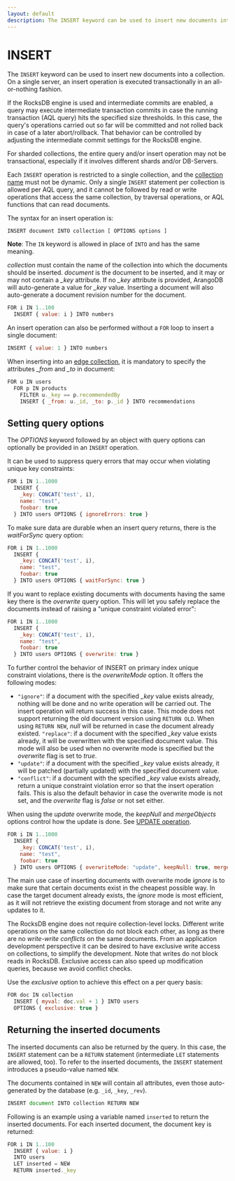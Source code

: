 ```yaml
---
layout: default
description: The INSERT keyword can be used to insert new documents into a collection
---
```

INSERT
======

The `INSERT` keyword can be used to insert new documents into a collection. On a 
single server, an insert operation is executed transactionally in an all-or-nothing 
fashion. 

If the RocksDB engine is used and intermediate commits are enabled, a query may 
execute intermediate transaction commits in case the running transaction (AQL
query) hits the specified size thresholds. In this case, the query's operations 
carried out so far will be committed and not rolled back in case of a later abort/rollback. 
That behavior can be controlled by adjusting the intermediate commit settings for 
the RocksDB engine. 

For sharded collections, the entire query and/or insert operation may not be transactional,
especially if it involves different shards and/or DB-Servers.

Each `INSERT` operation is restricted to a single collection, and the 
[collection name](../appendix-glossary.html#collection-name) must not be dynamic.
Only a single `INSERT` statement per collection is allowed per AQL query, and 
it cannot be followed by read or write operations that access the same collection, by
traversal operations, or AQL functions that can read documents.

The syntax for an insert operation is:

```
INSERT document INTO collection [ OPTIONS options ]
```

**Note**: The `IN` keyword is allowed in place of `INTO` and has the same meaning.

*collection* must contain the name of the collection into which the documents should
be inserted. *document* is the document to be inserted, and it may or may not contain
a *_key* attribute. If no *_key* attribute is provided, ArangoDB will auto-generate
a value for *_key* value. Inserting a document will also auto-generate a document
revision number for the document.

```js
FOR i IN 1..100
  INSERT { value: i } INTO numbers
```

An insert operation can also be performed without a `FOR` loop to insert a
single document:

```js
INSERT { value: 1 } INTO numbers
```

When inserting into an [edge collection](../appendix-glossary.html#edge-collection),
it is mandatory to specify the attributes *_from* and *_to* in document:

```js
FOR u IN users
  FOR p IN products
    FILTER u._key == p.recommendedBy
    INSERT { _from: u._id, _to: p._id } INTO recommendations
```

Setting query options
---------------------

The *OPTIONS* keyword followed by an object with query options can optionally
be provided in an `INSERT` operation.

It can be used to suppress query errors that may occur when violating unique
key constraints:

```js
FOR i IN 1..1000
  INSERT {
    _key: CONCAT('test', i),
    name: "test",
    foobar: true
  } INTO users OPTIONS { ignoreErrors: true }
```

To make sure data are durable when an insert query returns, there is the *waitForSync* 
query option:

```js
FOR i IN 1..1000
  INSERT {
    _key: CONCAT('test', i),
    name: "test",
    foobar: true
  } INTO users OPTIONS { waitForSync: true }
```

If you want to replace existing documents with documents having the same key
there is the *overwrite* query option. This will let you safely replace the
documents instead of raising a "unique constraint violated error":

```js
FOR i IN 1..1000
  INSERT {
    _key: CONCAT('test', i),
    name: "test",
    foobar: true
  } INTO users OPTIONS { overwrite: true }
```

To further control the behavior of INSERT on primary index unique constraint
violations, there is the *overwriteMode* option. It offers the following
modes:

- `"ignore"`: if a document with the specified *_key* value exists already,
  nothing will be done and no write operation will be carried out. The
  insert operation will return success in this case. This mode does not
  support returning the old document version using `RETURN OLD`. When using
  `RETURN NEW`, *null* will be returned in case the document already existed.
  `"replace"`: if a document with the specified *_key* value exists already,
  it will be overwritten with the specified document value. This mode will
  also be used when no overwrite mode is specified but the *overwrite*
  flag is set to *true*.
- `"update"`: if a document with the specified *_key* value exists already,
  it will be patched (partially updated) with the specified document value.
- `"conflict"`: if a document with the specified *_key* value exists already,
  return a unique constraint violation error so that the insert operation
  fails. This is also the default behavior in case the overwrite mode is
  not set, and the *overwrite* flag is *false* or not set either.

When using the *update* overwrite mode, the *keepNull* and *mergeObjects*
options control how the update is done.
See [UPDATE operation](operations-update.html#setting-query-options).

```js
FOR i IN 1..1000
  INSERT {
    _key: CONCAT('test', i),
    name: "test",
    foobar: true
  } INTO users OPTIONS { overwriteMode: "update", keepNull: true, mergeObjects: false }
```

The main use case of inserting documents with overwrite mode *ignore* is
to make sure that certain documents exist in the cheapest possible way.
In case the target document already exists, the *ignore* mode is most
efficient, as it will not retrieve the existing document from storage and
not write any updates to it.

The RocksDB engine does not require collection-level locks. 
Different write operations on the same collection do not block each other, as
long as there are no _write-write conflicts_ on the same documents. From an application
development perspective it can be desired to have exclusive write access on collections,
to simplify the development. Note that writes do not block reads in RocksDB.
Exclusive access can also speed up modification queries, because we avoid conflict checks.

Use the *exclusive* option to achieve this effect on a per query basis:

```js
FOR doc IN collection
  INSERT { myval: doc.val + 1 } INTO users 
  OPTIONS { exclusive: true }
```

Returning the inserted documents
--------------------------------

The inserted documents can also be returned by the query. In this case, the `INSERT` 
statement can be a `RETURN` statement (intermediate `LET` statements are allowed, too).
To refer to the inserted documents, the `INSERT` statement introduces a pseudo-value
named `NEW`. 

The documents contained in `NEW` will contain all attributes, even those auto-generated by
the database (e.g. `_id`, `_key`, `_rev`).


```js
INSERT document INTO collection RETURN NEW
```

Following is an example using a variable named `inserted` to return the inserted
documents. For each inserted document, the document key is returned:

```js
FOR i IN 1..100
  INSERT { value: i }
  INTO users
  LET inserted = NEW
  RETURN inserted._key
```
